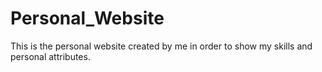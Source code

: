 # Personal_Website
This is the personal website created by me in order to show my skills and personal attributes.
